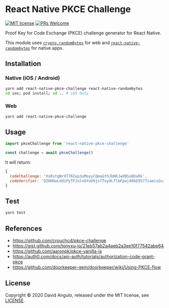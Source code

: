 # React Native PKCE Challenge
[![MIT license](https://img.shields.io/badge/License-MIT-brightgreen.svg?style=for-the-badge)](LICENSE)
[![PRs Welcome](https://img.shields.io/badge/PRs-welcome-hotpink.svg?style=for-the-badge)](https://github.com/drophive/react-native-pkce-challenge/pulls)

Proof Key for Code Exchange (PKCE) challenge generator for React Native.

This module uses [`crypto.randomBytes`](https://nodejs.org/api/crypto.html#crypto_crypto_randombytes_size_callback) for web and [`react-native-randombytes`](https://github.com/mvayngrib/react-native-randombytes) for native apps.

## Installation
### Native (iOS / Android)
```bash
yarn add react-native-pkce-challenge react-native-randombytes
cd ios; pod install; cd .. # iOS Only
```

### Web
```bash
yarn add react-native-pkce-challenge
```

## Usage
```js
import pkceChallenge from 'react-native-pkce-challenge'

const challenge = await pkceChallenge()
```

It will return:
```js
{
  codeChallenge: 'XsRstqNrXT76Iop3uMoyyCQmaGthJbKKJwXBSoQXaRk',
  codeVerifier: 'OZOHUwLddiPyTFJulnUYnU9jsf7oyULflbFpwj40bE9S77iaeisGvzvaVvvPE7oO-xaV4skxwKDFBBV7JofVNxCgUSauqUDVcVjggE4-M6zthVUmeUrSAHatmIBm_P0_'
}
```

## Test
```bash
yarn test
```

## References
* https://github.com/crouchcd/pkce-challenge
* https://gist.github.com/tonyxu-io/21eb57ab2a4aeb2a3ee10f77542abe64
* https://github.com/aaronpk/pkce-vanilla-js
* https://auth0.com/docs/api-auth/tutorials/authorization-code-grant-pkce
* https://github.com/doorkeeper-gem/doorkeeper/wiki/Using-PKCE-flow

## License
Copyright © 2020 David Angulo, released under the MIT license, see [LICENSE](LICENSE).

